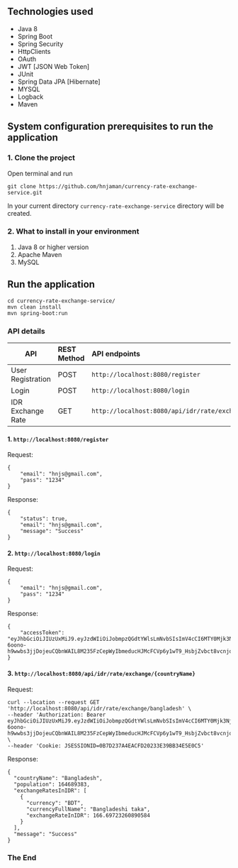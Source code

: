 ## Technologies used
- Java 8
- Spring Boot
- Spring Security
- HttpClients
- OAuth
- JWT [JSON Web Token]
- JUnit
- Spring Data JPA [Hibernate]
- MYSQL
- Logback
- Maven


## System configuration prerequisites to run the application
### 1. Clone the project
Open terminal and run
````
git clone https://github.com/hnjaman/currency-rate-exchange-service.git
````
In your current directory ``currency-rate-exchange-service`` directory will be created.

### 2. What to install in your environment 
1. Java 8 or higher version 
2. Apache Maven 
3. MySQL


## Run the application
````
cd currency-rate-exchange-service/
mvn clean install
mvn spring-boot:run
````


### API details

| API              | REST Method   | API endpoints                                                |
|------------------|:--------------|:-------------------------------------------------------------|
|User Registration |POST           |``http://localhost:8080/register``                            |
|Login             |POST           |``http://localhost:8080/login``                               |
|IDR Exchange Rate |GET            |``http://localhost:8080/api/idr/rate/exchange/{countryName}`` |


#### 1. ``http://localhost:8080/register``

Request:
````
{
    "email": "hnjs@gmail.com",
    "pass": "1234"
}
````

Response:
````
{
    "status": true,
    "email": "hnjs@gmail.com",
    "message": "Success"
}
````


#### 2. ``http://localhost:8080/login``

Request:
````
{
    "email": "hnjs@gmail.com",
    "pass": "1234"
}
````

Response:
````
{
    "accessToken": "eyJhbGciOiJIUzUxMiJ9.eyJzdWIiOiJobmpzQGdtYWlsLmNvbSIsImV4cCI6MTY0Mjk3NjUzOSwiaWF0IjoxNjQyOTc1OTM5fQ.jwR-6oono-h9wwbs3jjDojeuCQbnWAIL8M235FzCepWyIbmeducHJMcFCVp6y1wT9_HsbjZvbct8vcnjo5rrow"
}
````

#### 3. ``http://localhost:8080/api/idr/rate/exchange/{countryName}``

Request:
````
curl --location --request GET 'http://localhost:8080/api/idr/rate/exchange/bangladesh' \
--header 'Authorization: Bearer eyJhbGciOiJIUzUxMiJ9.eyJzdWIiOiJobmpzQGdtYWlsLmNvbSIsImV4cCI6MTY0Mjk3NjUzOSwiaWF0IjoxNjQyOTc1OTM5fQ.jwR-6oono-h9wwbs3jjDojeuCQbnWAIL8M235FzCepWyIbmeducHJMcFCVp6y1wT9_HsbjZvbct8vcnjo5rrow' \
--header 'Cookie: JSESSIONID=0B7D237A4EACFD20233E39BB34E5E0C5'
````

Response:
````
{
  "countryName": "Bangladesh",
  "population": 164689383,
  "exchangeRatesInIDR": [
    {
      "currency": "BDT",
      "currencyFullName": "Bangladeshi taka",
      "exchangeRateInIDR": 166.69723260890584
    }
  ],
  "message": "Success"
}
````

### The End
